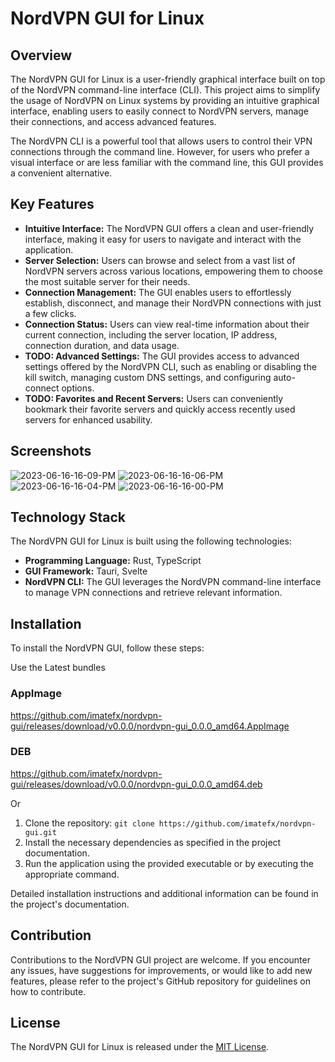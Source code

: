 # NordVPN GUI for Linux

## Overview

The NordVPN GUI for Linux is a user-friendly graphical interface built on top of the NordVPN command-line interface (CLI). This project aims to simplify the usage of NordVPN on Linux systems by providing an intuitive graphical interface, enabling users to easily connect to NordVPN servers, manage their connections, and access advanced features.

The NordVPN CLI is a powerful tool that allows users to control their VPN connections through the command line. However, for users who prefer a visual interface or are less familiar with the command line, this GUI provides a convenient alternative.

## Key Features

- **Intuitive Interface:** The NordVPN GUI offers a clean and user-friendly interface, making it easy for users to navigate and interact with the application.
- **Server Selection:** Users can browse and select from a vast list of NordVPN servers across various locations, empowering them to choose the most suitable server for their needs.
- **Connection Management:** The GUI enables users to effortlessly establish, disconnect, and manage their NordVPN connections with just a few clicks.
- **Connection Status:** Users can view real-time information about their current connection, including the server location, IP address, connection duration, and data usage.
- **TODO: Advanced Settings:** The GUI provides access to advanced settings offered by the NordVPN CLI, such as enabling or disabling the kill switch, managing custom DNS settings, and configuring auto-connect options.
- **TODO: Favorites and Recent Servers:** Users can conveniently bookmark their favorite servers and quickly access recently used servers for enhanced usability.

## Screenshots
![2023-06-16-16-09-PM](https://github.com/imatefx/nordvpn-gui/assets/3025904/f42fdf92-6568-4931-8908-1282e590ef3e)
![2023-06-16-16-06-PM](https://github.com/imatefx/nordvpn-gui/assets/3025904/7abc7a42-364d-4df5-aada-52573ba52253)
![2023-06-16-16-04-PM](https://github.com/imatefx/nordvpn-gui/assets/3025904/220dcd53-f136-4022-9d7a-935bac7f9939)
![2023-06-16-16-00-PM](https://github.com/imatefx/nordvpn-gui/assets/3025904/306853af-37de-4aab-a155-2b52451a6940)


## Technology Stack

The NordVPN GUI for Linux is built using the following technologies:

- **Programming Language:** Rust, TypeScript
- **GUI Framework:** Tauri, Svelte
- **NordVPN CLI:** The GUI leverages the NordVPN command-line interface to manage VPN connections and retrieve relevant information.

## Installation

To install the NordVPN GUI, follow these steps:

Use the Latest bundles

### AppImage
https://github.com/imatefx/nordvpn-gui/releases/download/v0.0.0/nordvpn-gui_0.0.0_amd64.AppImage

### DEB
https://github.com/imatefx/nordvpn-gui/releases/download/v0.0.0/nordvpn-gui_0.0.0_amd64.deb

Or

1. Clone the repository: `git clone https://github.com/imatefx/nordvpn-gui.git`
2. Install the necessary dependencies as specified in the project documentation.
3. Run the application using the provided executable or by executing the appropriate command.

Detailed installation instructions and additional information can be found in the project's documentation.

## Contribution

Contributions to the NordVPN GUI project are welcome. If you encounter any issues, have suggestions for improvements, or would like to add new features, please refer to the project's GitHub repository for guidelines on how to contribute.

## License

The NordVPN GUI for Linux is released under the [MIT License](https://github.com/imatefx/nordvpn-gui/blob/main/LICENSE).
